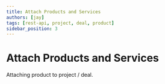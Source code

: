 ```yaml
---
title: Attach Products and Services
authors: [jay]
tags: [rest-api, project, deal, product]
sidebar_position: 3
---
```


# Attach Products and Services

Attaching product to project / deal.
